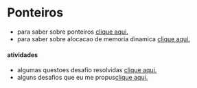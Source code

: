# Ponteiros

- para saber sobre ponteiros [clique aqui.](https://github.com/giusfds/aeds/tree/main/estudos/ponteiro/estudos/Introdução%20a%20ponteiros)
- para saber sobre alocacao de memoria dinamica [clique aqui.](https://github.com/giusfds/aeds/tree/main/estudos/ponteiro/estudos/Ponteiros%20e%20alocação%20de%20memória/alocacao%20dinamica)

#### atividades
- algumas questoes desafio resolvidas [clique aqui.](https://github.com/giusfds/aeds/tree/main/estudos/ponteiro/site)
- alguns desafios que eu me propus[clique aqui.](https://github.com/giusfds/aeds/tree/main/estudos/ponteiro/atividades)